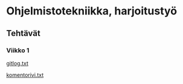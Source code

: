 # Ohjelmistotekniikka, harjoitustyö

## Tehtävät

### Viikko 1

[gitlog.txt](https://github.com/ossi-hy/ot-harjoitustyo/blob/master/laskarit/viikko1/gitlog.txt)

[komentorivi.txt](https://github.com/ossi-hy/ot-harjoitustyo/blob/master/laskarit/viikko1/komentorivi.txt)
